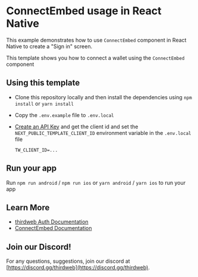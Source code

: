 # ConnectEmbed usage in React Native

This example demonstrates how to use `ConnectEmbed` component in React Native to create a "Sign in" screen.

This template shows you how to connect a wallet using the `ConnectEmbed` component

## Using this template

- Clone this repository locally and then install the dependencies using `npm install` or `yarn install`

- Copy the `.env.example` file to `.env.local`

- [Create an API Key](https://portal.thirdweb.com/account/api-keys/create) and get the client id and set the `NEXT_PUBLIC_TEMPLATE_CLIENT_ID` environment variable in the `.env.local` file

  ```env
  TW_CLIENT_ID=...
  ```

## Run your app

Run `npm run android` / `npm run ios` or `yarn android` / `yarn ios` to run your app

## Learn More

- [thirdweb Auth Documentation](https://portal.thirdweb.com/wallets/auth)
- [ConnectEmbed Documentation](https://portal.thirdweb.com/react-native/v0/components/ConnectEmbed)

## Join our Discord!

For any questions, suggestions, join our discord at [https://discord.gg/thirdweb](https://discord.gg/thirdweb).
